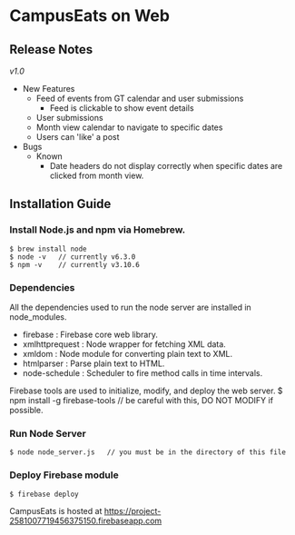 # CampusEats on Web

## Release Notes
_v1.0_
- New Features
	- Feed of events from GT calendar and user submissions
		- Feed is clickable to show event details
	- User submissions
	- Month view calendar to navigate to specific dates
	- Users can 'like' a post
- Bugs
	- Known
		- Date headers do not display correctly when specific dates are clicked from month view.

## Installation Guide
### Install Node.js and npm via Homebrew.
	$ brew install node
	$ node -v 	// currently v6.3.0
	$ npm -v 	// currently v3.10.6

### Dependencies
All the dependencies used to run the node server are installed in node_modules.
- firebase 			: Firebase core web library.
- xmlhttprequest 	: Node wrapper for fetching XML data.
- xmldom			: Node module for converting plain text to XML.
- htmlparser		: Parse plain text to HTML. 
- node-schedule		: Scheduler to fire method calls in time intervals.

Firebase tools are used to initialize, modify, and deploy the web server.
	$ npm install -g firebase-tools // be careful with this, DO NOT MODIFY if possible.

### Run Node Server
	$ node node_server.js	// you must be in the directory of this file

### Deploy Firebase module
	$ firebase deploy
CampusEats is hosted at https://project-2581007719456375150.firebaseapp.com

